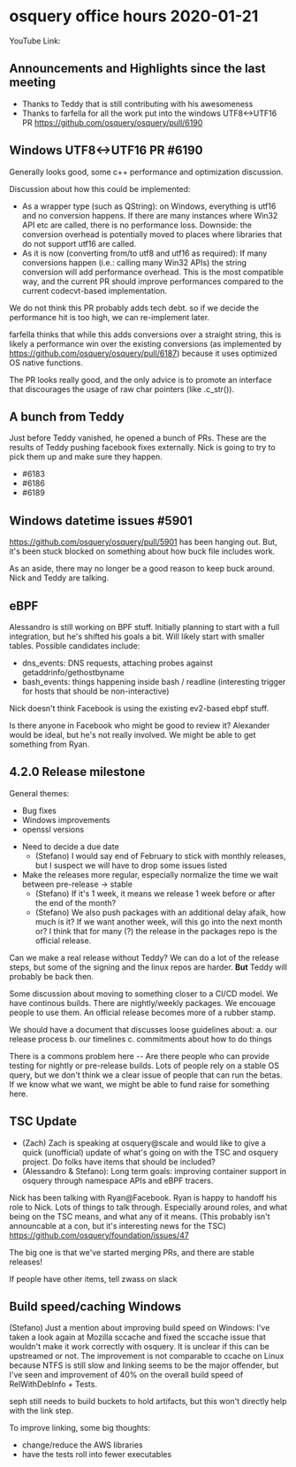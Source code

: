 # osquery office hours 2020-01-21

YouTube Link:

## Announcements and Highlights since the last meeting

- Thanks to Teddy that is still contributing with his awesomeness
- Thanks to farfella for all the work put into the windows
  UTF8<->UTF16 PR https://github.com/osquery/osquery/pull/6190


## Windows UTF8<->UTF16 PR #6190

Generally looks good, some c++ performance and optimization
discussion.

Discussion about how this could be implemented:

 * As a wrapper type (such as QString): on Windows, everything is
   utf16 and no conversion happens. If there are many instances where
   Win32 API etc are called, there is no performance loss. Downside:
   the conversion overhead is potentially moved to places where
   libraries that do not support utf16 are called.
 * As it is now (converting from/to utf8 and utf16 as required): If
   many conversions happen (i.e.: calling many Win32 APIs) the string
   conversion will add performance overhead. This is the most
   compatible way, and the current PR should improve performances
   compared to the current codecvt-based implementation.

We do not think this PR probably adds tech debt. so if we decide the
performance hit is too high, we can re-implement later.

farfella thinks that while this adds conversions over a straight
string, this is likely a performance win over the existing conversions
(as implemented by https://github.com/osquery/osquery/pull/6187)
because it uses optimized OS native functions.

The PR looks really good, and the only advice is to promote an
interface that discourages the usage of raw char pointers (like
.c_str()).

## A bunch from Teddy

Just before Teddy vanished, he opened a bunch of PRs. These are the
results of Teddy pushing facebook fixes externally. Nick is going to
try to pick them up and make sure they happen.

* #6183
* #6186
* #6189

## Windows datetime issues #5901

https://github.com/osquery/osquery/pull/5901 has been hanging
out. But, it's been stuck blocked on something about how buck file
includes work.

As an aside, there may no longer be a good reason to keep buck
around. Nick and Teddy are talking.

## eBPF

Alessandro is still working on BPF stuff. Initially planning to start
with a full integration, but he's shifted his goals a bit. Will likely
start with smaller tables. Possible candidates include:

* dns_events: DNS requests, attaching probes against
  getaddrinfo/gethostbyname
* bash_events: things happening inside bash / readline (interesting
  trigger for hosts that should be non-interactive)

Nick doesn't think Facebook is using the existing ev2-based ebpf
stuff.

Is there anyone in Facebook who might be good to review it? Alexander
would be ideal, but he's not really involved. We might be able to get
something from Ryan.


## 4.2.0 Release milestone

General themes:
* Bug fixes
* Windows improvements
* openssl versions

- Need to decide a due date
	- (Stefano) I would say end of February to stick with monthly
      releases, but I suspect we will have to drop some issues listed
- Make the releases more regular, especially normalize the time we
  wait between pre-release -> stable
	- (Stefano) If it's 1 week, it means we release 1 week before or after the end of the month?
	- (Stefano) We also push packages with an additional delay afaik,
	  how much is it?  If we want another week, will this go into the
	  next month or?  I think that for many (?) the release in the
	  packages repo is the official release.

Can we make a real release without Teddy? We can do a lot of the
release steps, but some of the signing and the linux repos are
harder. **But** Teddy will probably be back then.

Some discussion about moving to something closer to a CI/CD model. We
have continous builds. There are nightly/weekly packages. We encouage
people to use them. An official release becomes more of a rubber
stamp.

We should have a document that discusses loose guidelines about:
a. our release process
b. our timelines
c. commitments about how to do things

There is a commons problem here -- Are there people who can provide
testing for nightly or pre-release builds. Lots of people rely on a
stable OS query, but we don't think we a clear issue of people that
can run the betas. If we know what we want, we might be able to fund
raise for something here.


## TSC Update

- (Zach) Zach is speaking at osquery@scale and would like to give a
  quick (unofficial) update of what's going on with the TSC and
  osquery project. Do folks have items that should be included?
- (Alessandro & Stefano): Long term goals: improving container support
  in osquery through namespace APIs and eBPF tracers.

Nick has been talking with Ryan@Facebook. Ryan is happy to handoff his
role to Nick. Lots of things to talk through. Especially around roles,
and what being on the TSC means, and what any of it means. (This
probably isn't announcable at a con, but it's interesting news for the
TSC) https://github.com/osquery/foundation/issues/47

The big one is that we've started merging PRs, and there are stable
releases!

If people have other items, tell zwass on slack


## Build speed/caching Windows

(Stefano) Just a mention about improving build speed on Windows: I've
taken a look again at Mozilla sccache and fixed the sccache issue that
wouldn't make it work correctly with osquery. It is unclear if this
can be upstreamed or not.  The improvement is not comparable to ccache
on Linux because NTFS is still slow and linking seems to be the major
offender, but I've seen and improvement of 40% on the overall build
speed of RelWithDebInfo + Tests.

seph still needs to build buckets to hold artifacts, but this won't
directly help with the link step.

To improve linking, some big thoughts:
* change/reduce the AWS libraries
* have the tests roll into fewer executables
